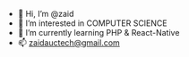 - 👋 Hi, I’m @zaid
- 👀 I’m interested in COMPUTER SCIENCE
- 🌱 I’m currently learning PHP & React-Native
- 📫 zaidauctech@gmail.com
